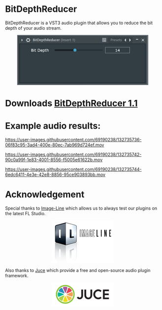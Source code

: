 # BitDepthReducer
BitDepthReducer is a VST3 audio plugin that allows you to reduce the bit depth of your audio stream.

<p align="center">
<img src="media/BitDepthReducer.png">
</p>

# Downloads [BitDepthReducer 1.1](https://github.com/Cyril-Meyer/BitDepthReducer/releases/tag/1.1)

# Example audio results:

https://user-images.githubusercontent.com/69190238/132735736-06f83c95-3ad4-400e-80ec-7ab969d724ef.mov

https://user-images.githubusercontent.com/69190238/132735742-90c0a99f-1e83-4001-8556-f5005e61622b.mov

https://user-images.githubusercontent.com/69190238/132735744-6edc6411-4e3e-42e8-8856-95ce903893bb.mov

# Acknowledgement

Special thanks to [Image-Line](https://www.image-line.com/) which allows us to always test our plugins on the latest FL Studio.

<p align="center">
<img src="media/ImageLine_logo.png" width="200">
</p>

Also thanks to [Juce](https://juce.com/) which provide a free and open-source audio plugin framework.

<p align="center">
<img src="media/Juce_logo.png" width="200">
</p>

